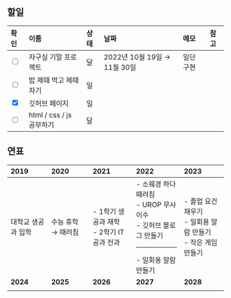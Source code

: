 ## 할일

| 확인 | 이름                     | 상태 | 날짜                          | 메모      | 참고 |
| :--- | :----------------------- | :--- | :---------------------------- | :-------- | :--- |
| <input type="checkbox">           | 자구실 기말 프로젝트     | 달   | 2022년 10월 19일 → 11월 30일 | 일단 구현 |      |
| <input type="checkbox">           | 밥 제때 먹고 제때 자기   | 일   |                               |           |      |
| <input type="checkbox" checked>   | 깃허브 페이지            | 일   |                               |           |      |
| <input type="checkbox">           | html / css / js 공부하기 | 달   |                               |           |      |

## 연표

| **2019**            | **2020**           | **2021**                                  | **2022**                                                                                             | **2023**                                                          |
| :----------------- | :------------------ | :---------------------------------------- | :--------------------------------------------------------------------------------------------------- | :----------------------------------------------------------------- |
| 대학교 생공과 입학  | 수능 휴학 → 때려침  | - 1학기 생공과 재학<br>- 2학기 IT 공과 전과 | - 소웨경 하다 때려침<br />- UROP 무사 이수<br />- 깃허브 블로그 만들기<br /> <hr> - 일회용 알람 만들기 | - 졸업 요건 채우기<br />- 일회용 알람 만들기<br />- 작은 게임 만들기 |
| **2024** | **2025** | **2026** | **2027** | **2028** |
|          |          |          |          |          |
